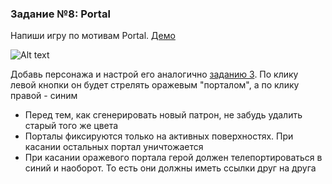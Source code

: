 ### Задание №8: Portal

Напиши игру по мотивам Portal. [Демо](https://github.com/UniumGames/Lessons/raw/master/13/08/PortalBuild.zip)

![Alt text](https://monosnap.com/image/h0PkwTveu3lTtER9HML6mGiAcKWw5z)

Добавь персонажа и настрой его аналогично [заданию 3](https://github.com/UniumGames/Lessons/tree/master/12/03). По клику левой кнопки он будет стрелять оражевым "порталом", а по клику правой - синим

- Перед тем, как сгенерировать новый патрон, не забудь удалить старый того же цвета
- Порталы фиксируются только на активных поверхностях. При касании остальных портал уничтожается
- При касании оражевого портала герой должен телепортироваться в синий и наоборот. То есть они должны иметь ссылки друг на друга
